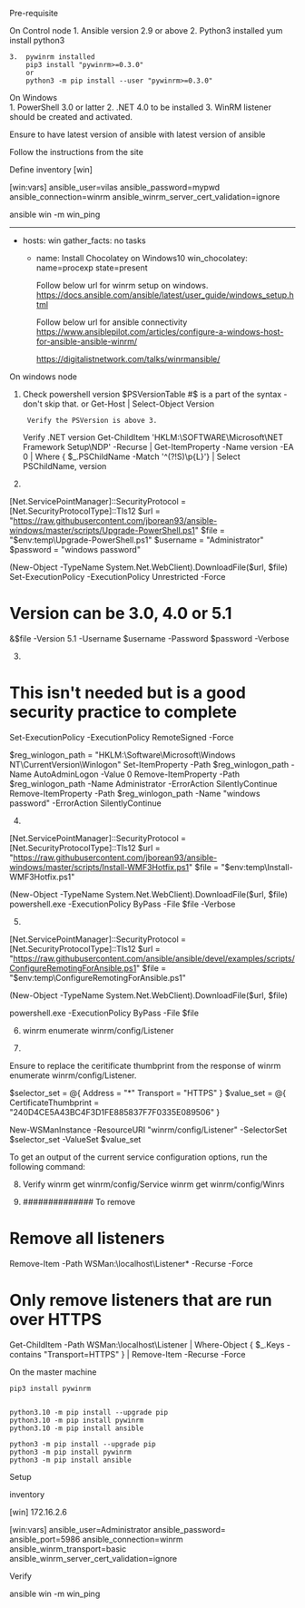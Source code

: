 Pre-requisite

On Control node
	1. Ansible version 2.9 or above
	2. Python3 installed 
		yum install python3
		
	3.	pywinrm installed
		pip3 install "pywinrm>=0.3.0"
		or
		python3 -m pip install --user "pywinrm>=0.3.0"
		
On Windows		
	1. PowerShell 3.0 or latter
	2. .NET 4.0 to be installed
	3. WinRM listener should be created and activated.
	
Ensure to have latest version of ansible with latest version of ansible

Follow the instructions from the site



Define inventory
[win]
<ip>

[win:vars]
ansible_user=vilas
ansible_password=mypwd
ansible_connection=winrm
ansible_winrm_server_cert_validation=ignore


ansible win -m win_ping 

---
- hosts: win
  gather_facts: no
  tasks
  - name: Install Chocolatey on Windows10
    win_chocolatey: name=procexp state=present
	
	
	Follow below url for winrm setup on windows.
		https://docs.ansible.com/ansible/latest/user_guide/windows_setup.html

	Follow below url for ansible connectivity
	https://www.ansiblepilot.com/articles/configure-a-windows-host-for-ansible-ansible-winrm/
	

	https://digitalistnetwork.com/talks/winrmansible/
	
On windows node	
	
	
1. Check powershell version
		$PSVersionTable	#$ is a part of the syntax - don't skip that.
		or Get-Host | Select-Object Version
		
		Verify the PSVersion is above 3.
		
	Verify .NET version
		Get-ChildItem 'HKLM:\SOFTWARE\Microsoft\NET Framework Setup\NDP' -Recurse | Get-ItemProperty -Name version -EA 0 | Where { $_.PSChildName -Match '^(?!S)\p{L}'} | Select PSChildName, version
		
		
		
2. 
[Net.ServicePointManager]::SecurityProtocol = [Net.SecurityProtocolType]::Tls12
$url = "https://raw.githubusercontent.com/jborean93/ansible-windows/master/scripts/Upgrade-PowerShell.ps1"
$file = "$env:temp\Upgrade-PowerShell.ps1"
$username = "Administrator"
$password = "windows password"

(New-Object -TypeName System.Net.WebClient).DownloadFile($url, $file)
Set-ExecutionPolicy -ExecutionPolicy Unrestricted -Force

# Version can be 3.0, 4.0 or 5.1
&$file -Version 5.1 -Username $username -Password $password -Verbose


3. 
# This isn't needed but is a good security practice to complete
Set-ExecutionPolicy -ExecutionPolicy RemoteSigned -Force

$reg_winlogon_path = "HKLM:\Software\Microsoft\Windows NT\CurrentVersion\Winlogon"
Set-ItemProperty -Path $reg_winlogon_path -Name AutoAdminLogon -Value 0
Remove-ItemProperty -Path $reg_winlogon_path -Name Administrator -ErrorAction SilentlyContinue
Remove-ItemProperty -Path $reg_winlogon_path -Name "windows password" -ErrorAction SilentlyContinue


4. 
[Net.ServicePointManager]::SecurityProtocol = [Net.SecurityProtocolType]::Tls12
$url = "https://raw.githubusercontent.com/jborean93/ansible-windows/master/scripts/Install-WMF3Hotfix.ps1"
$file = "$env:temp\Install-WMF3Hotfix.ps1"

(New-Object -TypeName System.Net.WebClient).DownloadFile($url, $file)
powershell.exe -ExecutionPolicy ByPass -File $file -Verbose

5. 
[Net.ServicePointManager]::SecurityProtocol = [Net.SecurityProtocolType]::Tls12
$url = "https://raw.githubusercontent.com/ansible/ansible/devel/examples/scripts/ConfigureRemotingForAnsible.ps1"
$file = "$env:temp\ConfigureRemotingForAnsible.ps1"

(New-Object -TypeName System.Net.WebClient).DownloadFile($url, $file)

powershell.exe -ExecutionPolicy ByPass -File $file


6. winrm enumerate winrm/config/Listener


7. 

Ensure to replace the ceritificate thumbprint from the response of winrm enumerate winrm/config/Listener.

$selector_set = @{
    Address = "*"
    Transport = "HTTPS"
}
$value_set = @{
    CertificateThumbprint = "240D4CE5A43BC4F3D1FE885837F7F0335E089506"
}

New-WSManInstance -ResourceURI "winrm/config/Listener" -SelectorSet $selector_set -ValueSet $value_set


To get an output of the current service configuration options, run the following command:

8. Verify 
winrm get winrm/config/Service
winrm get winrm/config/Winrs

9. ############## To remove
# Remove all listeners
Remove-Item -Path WSMan:\localhost\Listener\* -Recurse -Force

# Only remove listeners that are run over HTTPS
Get-ChildItem -Path WSMan:\localhost\Listener | Where-Object { $_.Keys -contains "Transport=HTTPS" } | Remove-Item -Recurse -Force




On the master machine

	pip3 install pywinrm

	
	python3.10 -m pip install --upgrade pip
	python3.10 -m pip install pywinrm
	python3.10 -m pip install ansible
	
	python3 -m pip install --upgrade pip
	python3 -m pip install pywinrm
	python3 -m pip install ansible


Setup 


inventory 

[win]
<private ip> 
172.16.2.6 

[win:vars]
ansible_user=Administrator
ansible_password=<my pwd>
ansible_port=5986
ansible_connection=winrm
ansible_winrm_transport=basic
ansible_winrm_server_cert_validation=ignore




Verify 

ansible win -m win_ping

